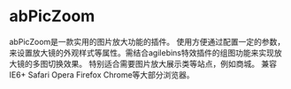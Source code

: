 # abPicZoom
abPicZoom是一款实用的图片放大功能的插件。 使用方便通过配置一定的参数，来设置放大镜的外观样式等属性。需结合agilebins特效插件的组图功能来实现放大镜的多图切换效果。 特别适合需要图片放大展示类等站点，例如商城。 兼容IE6+ Safari Opera Firefox Chrome等大部分浏览器。
